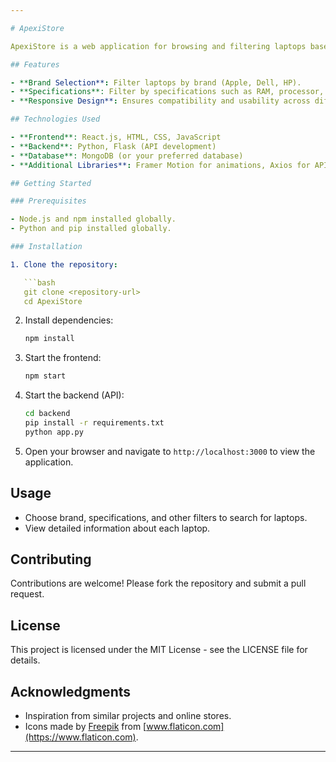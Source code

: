 ```yaml
---

# ApexiStore

ApexiStore is a web application for browsing and filtering laptops based on customer preferences. This project aims to provide an intuitive interface for users to find laptops from various brands based on specific criteria.

## Features

- **Brand Selection**: Filter laptops by brand (Apple, Dell, HP).
- **Specifications**: Filter by specifications such as RAM, processor, storage, etc.
- **Responsive Design**: Ensures compatibility and usability across different devices.

## Technologies Used

- **Frontend**: React.js, HTML, CSS, JavaScript
- **Backend**: Python, Flask (API development)
- **Database**: MongoDB (or your preferred database)
- **Additional Libraries**: Framer Motion for animations, Axios for API calls

## Getting Started

### Prerequisites

- Node.js and npm installed globally.
- Python and pip installed globally.

### Installation

1. Clone the repository:

   ```bash
   git clone <repository-url>
   cd ApexiStore
   ```

2. Install dependencies:

   ```bash
   npm install
   ```

3. Start the frontend:

   ```bash
   npm start
   ```

4. Start the backend (API):

   ```bash
   cd backend
   pip install -r requirements.txt
   python app.py
   ```

5. Open your browser and navigate to `http://localhost:3000` to view the application.

## Usage

- Choose brand, specifications, and other filters to search for laptops.
- View detailed information about each laptop.

## Contributing

Contributions are welcome! Please fork the repository and submit a pull request.

## License

This project is licensed under the MIT License - see the LICENSE file for details.

## Acknowledgments

- Inspiration from similar projects and online stores.
- Icons made by [Freepik](https://www.freepik.com) from [www.flaticon.com](https://www.flaticon.com).

---
```

